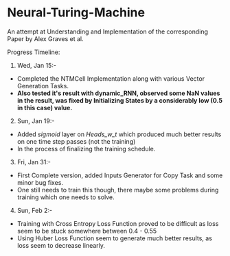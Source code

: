 # Neural-Turing-Machine
An attempt at Understanding and Implementation of the corresponding Paper by Alex Graves et al.

Progress Timeline:

1. Wed, Jan 15:-
+ Completed the NTMCell Implementation along with various Vector Generation Tasks.
+ __Also tested it's result with dynamic_RNN, observed some NaN values in the result, was fixed by Initializing      States by a considerably low (0.5 in this case) value.__

2. Sun, Jan 19:-
+ Added *sigmoid* layer on *Heads_w_t* which produced much better results on one time step passes (not the training)
+ In the process of finalizing the training schedule.

3. Fri, Jan 31:-
+ First Complete version, added Inputs Generator for Copy Task and some minor bug fixes.
+ One still needs to train this though, there maybe some problems during training which one needs to solve.

4. Sun, Feb 2:-
+ Training with Cross Entropy Loss Function proved to be difficult as loss seem to be stuck somewhere between 0.4 - 0.55
+ Using Huber Loss Function seem to generate much better results, as loss seem to decrease linearly.



